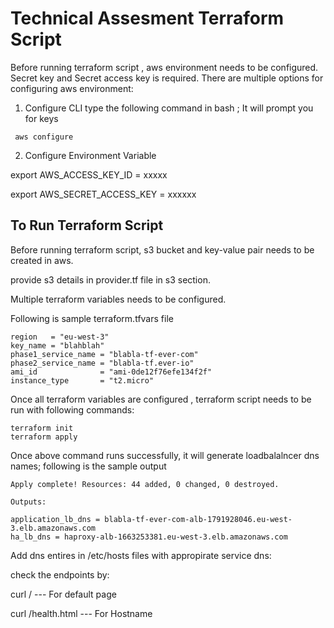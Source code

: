 # Technical Assesment  Terraform Script

Before running terraform script , aws environment needs to be configured. Secret key and Secret access key is required. There are multiple options for configuring aws environment:

1) Configure CLI
type the following command in bash ; It will prompt you for keys

```  aws configure  ```

2) Configure Environment Variable

export AWS_ACCESS_KEY_ID = xxxxx

export AWS_SECRET_ACCESS_KEY =  xxxxxx


## To Run  Terraform Script

Before running terraform script, s3 bucket and key-value pair needs to be created in aws.

provide s3 details in provider.tf file in s3 section.

Multiple terraform variables needs to be configured.

Following is sample terraform.tfvars file

```
region   = "eu-west-3"
key_name = "blahblah" 
phase1_service_name = "blabla-tf-ever-com"
phase2_service_name = "blabla-tf.ever-io"
ami_id              = "ami-0de12f76efe134f2f"
instance_type       = "t2.micro"
```

Once all terraform variables are configured , terraform script needs to be run with following commands:

```
terraform init
terraform apply
```

Once above command runs successfully, it will generate loadbalalncer dns names; following is the sample output 


```
Apply complete! Resources: 44 added, 0 changed, 0 destroyed.

Outputs:

application_lb_dns = blabla-tf-ever-com-alb-1791928046.eu-west-3.elb.amazonaws.com
ha_lb_dns = haproxy-alb-1663253381.eu-west-3.elb.amazonaws.com
````

Add dns entires in /etc/hosts files  with appropirate service dns:

check the endpoints by:

curl <dns-name>/              --- For default page

curl <dns-name>/health.html   --- For Hostname
